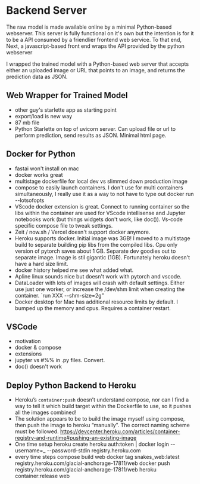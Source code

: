 # Backend Server

The raw model is made available online by a minimal Python-based webserver. This server is fully functional on it's own but the intention is for it to be a API consumed by a friendlier frontend web service. To that end, Next, a javascript-based front end wraps the API provided by the python webserver 

I wrapped the trained model with a Python-based web server that accepts either an uploaded image or URL that points to an image, and returns the prediction data as JSON.

## Web Wrapper for Trained Model

- other guy's starlette app as starting point
- export/load is new way
- 87 mb file
- Python Starlette on top of uvicorn server. Can upload file or url to perform prediction, send results as JSON. Minimal html page.

## Docker for Python

- fastai won't install on mac
- docker works great
- multistage dockerfile for local dev vs slimmed down production image
- compose to easily launch containers. I don't use for multi containers simultaneously, I really use it as a way to not have to type out docker run --lotsofopts
- VScode docker extension is great. Connect to running container so the libs within the container are used for VScode intellisense and Jupyter notebooks work (but things widgets don't work, like doc()). Vs-code specific compose file to tweak settings.
- Zeit / now.sh / Vercel doesn't support docker anymore.
- Heroku supports docker. Initial image was 3GB! I moved to a multistage build to separate building pip libs from the compiled libs. Cpu only version of pytorch saves about 1 GB. Separate dev goodies out to separate image. Image is stil gigantic (1GB). Fortunately heroku doesn't have a hard size limit.
- docker history helped me see what added what.
- Apline linux sounds nice but doesn't work with pytorch and vscode.
- DataLoader with lots of images will crash with default settings. Either use just one worker, or increase the /dev/shm limit when creating the container. `run XXX --shm-size=2g”
- Docker desktop for Mac has additional resource limits by default. I bumped up the memory and cpus. Requires a container restart.

## VSCode

- motivation
- docker & compose
- extensions
- jupyter vs #%% in .py files. Convert.
- doc() doesn't work


## Deploy Python Backend to Heroku

- Heroku’s `container:push` doesn’t understand compose, nor can I find a way to tell it which build target within the Dockerfile to use, so it pushes all the images combined!
- The solution appears to be to build the image myself using compose, then push the image to heroku “manually”. The correct naming scheme must be followed. https://devcenter.heroku.com/articles/container-registry-and-runtime#pushing-an-existing-image
- One time setup
  heroku create
  heroku auth:token | docker login --username=\_ --password-stdin registry.heroku.com
- every time steps
  compose build web
  docker tag snakes_web:latest registry.heroku.com/glacial-anchorage-17811/web
  docker push registry.heroku.com/glacial-anchorage-17811/web
  heroku container:release web
